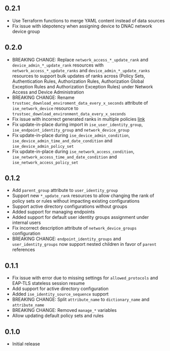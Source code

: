 ## 0.2.1

- Use Terraform functions to merge YAML content instead of data sources
- Fix issue with idepotency when assigning device to DNAC network device group

## 0.2.0

- BREAKING CHANGE: Replace `network_access_*_update_rank` and `device_admin_*_update_rank` resources with `network_access_*_update_ranks` and `device_admin_*_update_ranks` resources to support bulk updates of ranks across (Policy Sets, Authentication Rules, Authorization Rules, Authorization Global Exception Rules and Authorization Exception Rules) under Network Access and Device Administration
- BREAKING CHANGE: Rename `trustsec_download_enviroment_data_every_x_seconds` attribute of `ise_network_device` resource to `trustsec_download_environment_data_every_x_seconds`
- Fix issue with incorrect generated ranks in multiple policies [link](https://github.com/netascode/terraform-ise-nac-ise/issues/21)
- Fix update-in-place during import in `ise_user_identity_group`, `ise_endpoint_identity_group` and `network_device_group`
- Fix update-in-place during `ise_device_admin_condition`, `ise_device_admin_time_and_date_condition` and `ise_device_admin_policy_set`
- Fix update-in-place during `ise_network_access_condition`, `ise_network_access_time_and_date_condition` and `ise_network_access_policy_set`

## 0.1.2

- Add `parent_group` attribute to `user_identity_group`
- Support new `*_update_rank` resources to allow changing the rank of policy sets or rules without impacting existing configurations
- Support active directory configurations without groups
- Added support for managing endpoints
- Added support for default user identity groups assignment under internal users
- Fix incorrect description attribute of `network_device_groups` configuration
- BREAKING CHANGE: `endpoint_identity_groups` and `user_identity_groups` now support nested children in favor of `parent` references

## 0.1.1

- Fix issue with error due to missing settings for `allowed_protocols` and EAP-TLS stateless session resume
- Add support for active directory configuration
- Added `ise_identity_source_sequence` support
- BREAKING CHANGE: Split `attribute_name` to `dictionary_name` and `attribute_name`
- BREAKING CHANGE: Removed `manage_*` variables
- Allow updating default policy sets and rules

## 0.1.0

- Initial release
